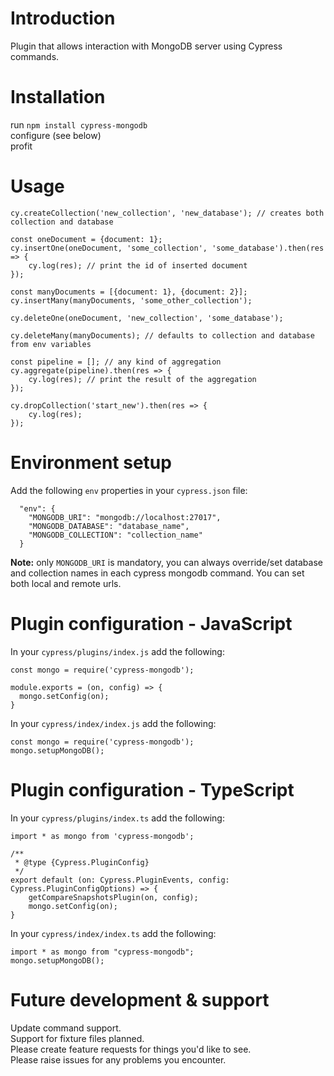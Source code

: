 # Introduction

Plugin that allows interaction with MongoDB server using Cypress commands.

# Installation

run `npm install cypress-mongodb`<br>
configure (see below)<br>
profit

# Usage

```
cy.createCollection('new_collection', 'new_database'); // creates both collection and database

const oneDocument = {document: 1};
cy.insertOne(oneDocument, 'some_collection', 'some_database').then(res => {
    cy.log(res); // print the id of inserted document
});

const manyDocuments = [{document: 1}, {document: 2}];
cy.insertMany(manyDocuments, 'some_other_collection');

cy.deleteOne(oneDocument, 'new_collection', 'some_database');

cy.deleteMany(manyDocuments); // defaults to collection and database from env variables

const pipeline = []; // any kind of aggregation
cy.aggregate(pipeline).then(res => {
    cy.log(res); // print the result of the aggregation
});

cy.dropCollection('start_new').then(res => {
    cy.log(res);
});
```

# Environment setup

Add the following `env` properties in your `cypress.json` file:
```
  "env": {
    "MONGODB_URI": "mongodb://localhost:27017",
    "MONGODB_DATABASE": "database_name",
    "MONGODB_COLLECTION": "collection_name"
  }
```

<b>Note:</b> only `MONGODB_URI` is mandatory, you can always override/set database and collection names in each cypress mongodb command. You can set both local and remote urls.

# Plugin configuration - JavaScript

In your `cypress/plugins/index.js` add the following:

```
const mongo = require('cypress-mongodb');

module.exports = (on, config) => {
  mongo.setConfig(on);
}
```

In your `cypress/index/index.js` add the following:

```
const mongo = require('cypress-mongodb');
mongo.setupMongoDB();
```


# Plugin configuration - TypeScript

In your `cypress/plugins/index.ts` add the following:

```
import * as mongo from 'cypress-mongodb';

/**
 * @type {Cypress.PluginConfig}
 */
export default (on: Cypress.PluginEvents, config: Cypress.PluginConfigOptions) => {
    getCompareSnapshotsPlugin(on, config);
    mongo.setConfig(on);
}
```

In your `cypress/index/index.ts` add the following:

```
import * as mongo from "cypress-mongodb";
mongo.setupMongoDB();
```

# Future development & support

Update command support.<br>
Support for fixture files planned.<br>
Please create feature requests for things you'd like to see.<br>
Please raise issues for any problems you encounter.